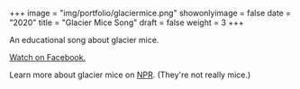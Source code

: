 +++
image = "img/portfolio/glaciermice.png"
showonlyimage = false
date = "2020"
title = "Glacier Mice Song"
draft = false
weight = 3
+++

An educational song about glacier mice.
<!--more-->

[Watch on Facebook.](https://www.facebook.com/Jordan.L.Liu/videos/10158380594617390)

Learn more about glacier mice on [NPR](https://www.npr.org/2020/05/22/858800112/herd-like-movement-of-fuzzy-green-glacier-mice-baffles-scientists). (They're not really mice.)
